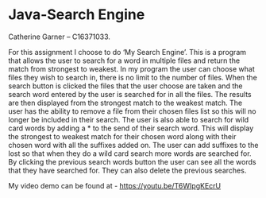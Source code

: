 # Java-Search Engine

Catherine Garner – C16371033.

For this assignment I choose to do ‘My Search Engine’. This is a program that allows the user to search for a word in multiple files and return the match from strongest to weakest. 
In my program the user can choose what files they wish to search in, there is no limit to the number of files. When the search button is clicked the files that the user choose are taken and the search word entered by the user is searched for in all the files. The results are then displayed from the strongest match to the weakest match. 
The user has the ability to remove a file from their chosen files list so this will no longer be included in their search.
The user is also able to search for wild card words by adding a * to the send of their search word. This will display the strongest to weakest match for their chosen word along with their chosen word with all the suffixes added on. 
The user can add suffixes to the lost so that when they do a wild card search more words are searched for.
By clicking the previous search words button the user can see all the words that they have searched for. They can also delete the previous searches.

My video demo can be found at  -  https://youtu.be/T6WIpgKEcrU
